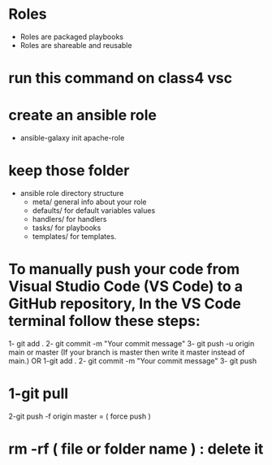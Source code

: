 # Roles 
  - Roles are packaged playbooks
  - Roles are shareable and reusable
# run this command on class4 vsc
# create an ansible role
 - ansible-galaxy  init apache-role
# keep those folder 
 - ansible role directory structure
    - meta/         general info about your role
    - defaults/     for default variables values
    - handlers/     for handlers
    - tasks/        for playbooks
    - templates/    for templates.













# To manually push your code from Visual Studio Code (VS Code) to a GitHub repository, In the VS Code terminal follow these steps:
 1- git add .
 2- git commit -m "Your commit message"
 3- git push -u origin main or master (If your branch is master then write it master instead of main.)
 OR 
 1-git add .
 2- git commit -m "Your commit message"
 3- git push

# 1-git pull
  2-git push -f origin master = ( force push )

# rm -rf ( file or folder name ) : delete it
